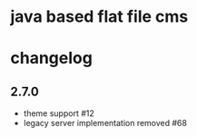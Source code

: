 # java based flat file cms

# changelog

## 2.7.0

* theme support #12
* legacy server implementation removed #68
